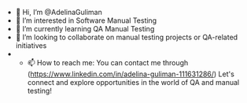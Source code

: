 - 👋 Hi, I’m @AdelinaGuliman
- 👀 I’m interested in Software Manual Testing
- 🌱 I’m currently learning QA Manual Testing
- 💞️ I’m looking to collaborate on manual testing projects or QA-related initiatives
- - 📫 How to reach me: You can contact me through (https://www.linkedin.com/in/adelina-guliman-111631286/) Let's connect and explore opportunities in the world of QA and manual testing!
    
<!---
AdelinaGuliman/AdelinaGuliman is a ✨ special ✨ repository because its `README.md` (this file) appears on your GitHub profile.
You can click the Preview link to take a look at your changes.
--->
